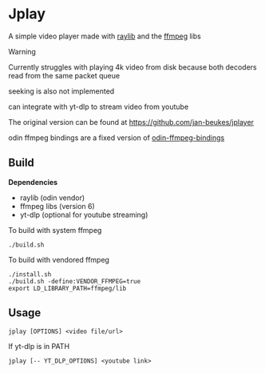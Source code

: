 # Jplay
A simple video player made with [raylib](https://www.raylib.com) and the [ffmpeg](https://ffmpeg.org/) libs
> [!Warning]
> Currently struggles with playing 4k video from disk because both decoders read from the same packet queue
> 
> seeking is also not implemented

can integrate with yt-dlp to stream video from youtube

The original version can be found at https://github.com/jan-beukes/jplayer

odin ffmpeg bindings are a fixed version of [odin-ffmpeg-bindings](https://github.com/numbers-zz/odin-ffmpeg-bindings)

## Build
**Dependencies**
- raylib (odin vendor)
- ffmpeg libs (version 6)
- yt-dlp (optional for youtube streaming)

To build with system ffmpeg
```
./build.sh
```
To build with vendored ffmpeg
```
./install.sh
./build.sh -define:VENDOR_FFMPEG=true
export LD_LIBRARY_PATH=ffmpeg/lib
```

## Usage
```
jplay [OPTIONS] <video file/url>
```
If yt-dlp is in PATH
```
jplay [-- YT_DLP_OPTIONS] <youtube link>
```

